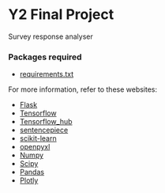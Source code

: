 # Y2 Final Project
Survey response analyser

### Packages required
+ [requirements.txt](requirements.txt)

For more information, refer to these websites:
+ [Flask](https://flask.palletsprojects.com/en/1.1.x/installation/)
+ [Tensorflow](https://www.tensorflow.org/install)
+ [Tensorflow_hub](https://www.tensorflow.org/hub/)
+ [sentencepiece](https://github.com/google/sentencepiece)
+ [scikit-learn](https://scikit-learn.org/stable/install.html)
+ [openpyxl](https://openpyxl.readthedocs.io/en/stable/#installation)
+ [Numpy](https://numpy.org/)
+ [Scipy](https://scipy.org/install.html)
+ [Pandas](https://pandas.pydata.org/getpandas.html)
+ [Plotly](https://plot.ly/python/getting-started/)

